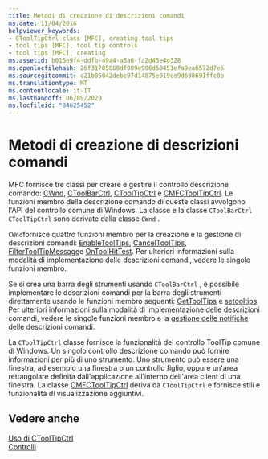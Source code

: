 ```yaml
---
title: Metodi di creazione di descrizioni comandi
ms.date: 11/04/2016
helpviewer_keywords:
- CToolTipCtrl class [MFC], creating tool tips
- tool tips [MFC], tool tip controls
- tool tips [MFC], creating
ms.assetid: b015e9f4-ddfb-49a4-a5a6-fa2d45e4d328
ms.openlocfilehash: 26f31705068df009e906d50451efa9ea6572d7e6
ms.sourcegitcommit: c21b05042debc97d14875e019ee9d698691ffc0b
ms.translationtype: MT
ms.contentlocale: it-IT
ms.lasthandoff: 06/09/2020
ms.locfileid: "84625452"
---
```

# <a name="methods-of-creating-tool-tips"></a>Metodi di creazione di descrizioni comandi

MFC fornisce tre classi per creare e gestire il controllo descrizione comando: [CWnd](reference/cwnd-class.md), [CToolBarCtrl](reference/ctoolbarctrl-class.md), [CToolTipCtrl](reference/ctooltipctrl-class.md) e [CMFCToolTipCtrl](reference/cmfctooltipctrl-class.md). Le funzioni membro della descrizione comando di queste classi avvolgono l'API del controllo comune di Windows. La classe e la classe `CToolBarCtrl` `CToolTipCtrl` sono derivate dalla classe `CWnd` .

`CWnd`fornisce quattro funzioni membro per la creazione e la gestione di descrizioni comandi: [EnableToolTips](reference/cwnd-class.md#enabletooltips), [CancelToolTips](reference/cwnd-class.md#canceltooltips), [FilterToolTipMessage](reference/cwnd-class.md#filtertooltipmessage)e [OnToolHitTest](reference/cwnd-class.md#ontoolhittest). Per ulteriori informazioni sulla modalità di implementazione delle descrizioni comandi, vedere le singole funzioni membro.

Se si crea una barra degli strumenti usando `CToolBarCtrl` , è possibile implementare le descrizioni comandi per la barra degli strumenti direttamente usando le funzioni membro seguenti: [GetToolTips](reference/ctoolbarctrl-class.md#gettooltips) e [setooltips](reference/ctoolbarctrl-class.md#settooltips). Per ulteriori informazioni sulla modalità di implementazione delle descrizioni comandi, vedere le singole funzioni membro e la [gestione delle notifiche](handling-tool-tip-notifications.md) delle descrizioni comandi.

La `CToolTipCtrl` classe fornisce la funzionalità del controllo ToolTip comune di Windows. Un singolo controllo descrizione comando può fornire informazioni per più di uno strumento. Uno strumento può essere una finestra, ad esempio una finestra o un controllo figlio, oppure un'area rettangolare definita dall'applicazione all'interno dell'area client di una finestra. La classe [CMFCToolTipCtrl](reference/cmfctooltipctrl-class.md) deriva da `CToolTipCtrl` e fornisce stili e funzionalità di visualizzazione aggiuntivi.

## <a name="see-also"></a>Vedere anche

[Uso di CToolTipCtrl](using-ctooltipctrl.md)<br/>
[Controlli](controls-mfc.md)
